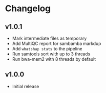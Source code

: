 Changelog
==========

<!--
Newest changes should be on top.

This document is user facing. Please word the changes in such a way
that users understand how the changes affect the new version.
-->

v1.0.1
---------------------------
+ Mark intermediate files as temporary
+ Add MultiQC report for sambamba markdup
+ Add `whatshap stats` to the pipeline
+ Run samtools sort with up to 3 threads
+ Run bwa-mem2 with 8 threads by default

v1.0.0
---------------------------
+ Initial release
